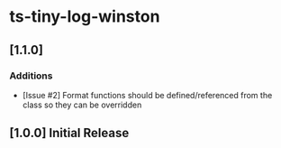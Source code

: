 # ts-tiny-log-winston

## [1.1.0]

### Additions
- [Issue #2] Format functions should be defined/referenced from the class so they can be overridden

## [1.0.0] Initial Release
